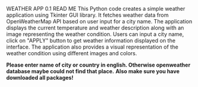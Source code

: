 WEATHER APP 0.1 READ ME
This Python code creates a simple weather application using Tkinter GUI library. It fetches weather data from OpenWeatherMap API based on user input for a city name. 
The application displays the current temperature and weather description along with an image representing the weather condition. 
Users can input a city name, click on "APPLY" button to get weather information displayed on the interface. 
The application also provides a visual representation of the weather condition using different images and colors.

**Please enter name of city or country in english. Otherwise openweather database maybe could not find that place.**
**Also make sure you have downloaded all packages!**
